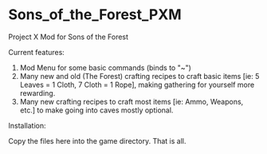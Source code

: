 # Sons_of_the_Forest_PXM
 Project X Mod for Sons of the Forest
 
Current features:

1. Mod Menu for some basic commands (binds to "~")
2. Many new and old (The Forest) crafting recipes to craft basic items [ie: 5 Leaves = 1 Cloth, 7 Cloth = 1 Rope], making gathering for yourself more rewarding.
3. Many new crafting recipes to craft most items [ie: Ammo, Weapons, etc.] to make going into caves mostly optional.

Installation:

Copy the files here into the game directory. That is all.
